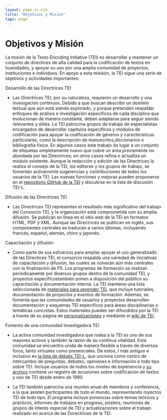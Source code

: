 ```yaml
---
layout: page_es.njk
title: "Objetivos y Misión"
tags: page
---
```

# Objetivos y Misión 



 La misión de la Texto Encoding Initiative (TEI) es desarrollar y mantener un conjunto de directices de alta calidad 
 para la codificación de textos en huanidades, y apoyar su uso por una amplia comunidad de proyectos, instituciones e individuos. En apoyo a esta 
 misisón, la TEI sigue una serie de objetivos y actividades importantes:
 
 Desarrollo de las Directrices TEI
* Las Directrices TEI, por su naturaleza, requieren un desarrollo y una 
 invesigación continuos. Debido a que buscan describir un dominio textual 
 que aún está siendo explorado, y porque pretenden respaldar 
 enfoques de análisis e investigación específicos de cada disciplina que
  evolucionan de manera constante, deben adaptarse para seguir siendo relevantes 
 y útiles. La TEI patrocina grupos de trabajo de especialistas 
 encargados de desarrollar capítulos específicos y módulos de codificación para 
 apoyar la codificación de géneros y características particulares, como la 
 descripción de manuscritos,diccionarios o bibliografía 
 física. En algunos casos este trabajo da lugar a un conjunto de etiquetas 
 ompletamente nuevo que cubre un área previamente no abordada por las 
 Directrices; en otros casos refina o actualiza un módulo 
 existente. Aunque la redacción y edición de las Directrices la realiza el consejo 
 de la TEI, los editores y los grupos de trabajo, se fomentan activamente 
 sugerencias y contribuciones de todos los usuarios de 
 la TEI. Las nuevas funciones y mejoras pueden proponerse 
 en el [repositorio GitHub de la TEI](https://github.com/TEIC/TEI/) 
 y discutirse en la lista de discusión TEI-L.


Difusión de las Directrices TEI
* Las Directrices TEI representan el resultado más significativo
 del trabajo del Consorcio TEI, y la organización está comprometida 
 con su amplia difusión. Se publican en línea en el sitio web de la 
 TEI en formatos HTML, PDF y XML. Aunque las Directrices se publican 
 en inglés, sus componentes centrales se traducen a varios idiomas, 
 incluyendo francés, español, alemán, chino y japonés.

Capacitación y difusión
* Como parte de sus esfuerzos para ampliar  apoyar el uso generalizado de las Directices TEI,
 el consorcio respalda una variedad de iniciativas de capacitación y difusión, las cuales
 se volverán aún más centrales con la finalización de P5. Los programas de formación se 
 realizan periódicamente por diversos grupos dentro de la comunidad TEI, y proyectos 
 específicostambién ponen a disposición del públlico su capacitación y documentación 
 interna. La TEI mantiene una lista seleccionada de [materiales para aprender TEI](../../Support/Learn/),
 que incluye tutoriales, documentación de proyectos y eventos de formación. Además, se 
 fomenta que las comunidades de usuarios y proyectos desarrollen documentación y 
 esquemas TEI específicos para áreas disciplinarias o temáticas concretas. Estos 
 materiales pueden ser difundidos por la TEI a través de su página de [personalizaciones](../../Support/Learn/) y mediante el [wiki de TEI](https://wiki.tei-c.org/).

Fomento de una comunidad investigadora TEI
* La activa comunidad investigadora que rodea a la TEI es uno de sus mayores activos
 y también la razón de su continua vitalidad. Esta comunidad se encuentra unida de 
 manera flexible a través de diversos foros, tanto virtuales como presenciales. De estos,
 l más antiguo e inclusivo es [la lista de debate TEI-L](../../Support/), que 
 unciona como centro de intercambio de preguntas, debates, opiniones e información 
 e todo tipo sobre TEI. Incluye usuarios de todos los niveles de experiencia y 
[su archivo](https://lists.psu.edu/cgi-bin/wa?A0=TEI-L) contiene un registro de 
 iscusiones sobre codificación de textos y uso de TEI desde enero de 1990.

* La TEI también patrocina una reunión anual de miembros y conferencia, a la que 
 asisten participantes de todo el mundo, representando royectos TEI de todo tipo. El
 programa incluye ponencias osbre temas teóricos y prácticos, informes de trabajos 
 en progreso, pósters, reuniones de grupos de interés especial de TEI y actualizaciones
 sobre el trabajo realizado en acerca de las Dorectrices de la TEI.


  
